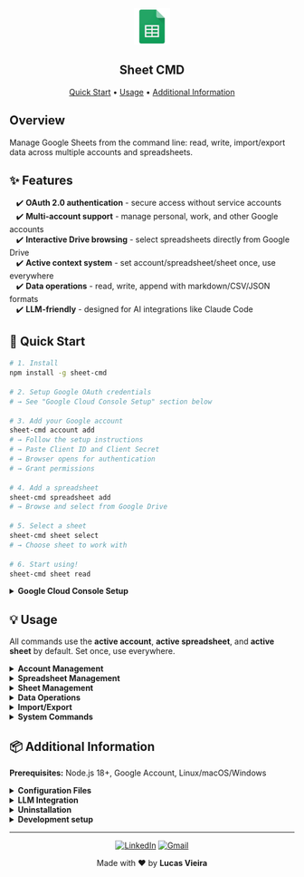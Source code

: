 <div align="center">
<a href="https://www.google.com/sheets/about/" target="_blank" rel="noopener noreferrer">
  <img width="64" src=".github/image/sheet.png" alt="Google Sheets logo">
</a>
<h2>Sheet CMD</h2>
<p>
  <a href="#rocket-quick-start">Quick Start</a> • <a href="#bulb-usage">Usage</a> • <a href="#package-additional-information">Additional Information</a>
</p>
</div>

## Overview

Manage Google Sheets from the command line: read, write, import/export data across multiple accounts and spreadsheets.

## :sparkles: Features

&nbsp;&nbsp;&nbsp;✔️ **OAuth 2.0 authentication** - secure access without service accounts<br>
&nbsp;&nbsp;&nbsp;✔️ **Multi-account support** - manage personal, work, and other Google accounts<br>
&nbsp;&nbsp;&nbsp;✔️ **Interactive Drive browsing** - select spreadsheets directly from Google Drive<br>
&nbsp;&nbsp;&nbsp;✔️ **Active context system** - set account/spreadsheet/sheet once, use everywhere<br>
&nbsp;&nbsp;&nbsp;✔️ **Data operations** - read, write, append with markdown/CSV/JSON formats<br>
&nbsp;&nbsp;&nbsp;✔️ **LLM-friendly** - designed for AI integrations like Claude Code<br>

## :rocket: Quick Start

```bash
# 1. Install
npm install -g sheet-cmd

# 2. Setup Google OAuth credentials
# → See "Google Cloud Console Setup" section below

# 3. Add your Google account
sheet-cmd account add
# → Follow the setup instructions
# → Paste Client ID and Client Secret
# → Browser opens for authentication
# → Grant permissions

# 4. Add a spreadsheet
sheet-cmd spreadsheet add
# → Browse and select from Google Drive

# 5. Select a sheet
sheet-cmd sheet select
# → Choose sheet to work with

# 6. Start using!
sheet-cmd sheet read
```

<details>
<summary><b>Google Cloud Console Setup</b></summary>

To use sheet-cmd, you need OAuth 2.0 credentials from Google Cloud Console:

**1. Go to [Google Cloud Console](https://console.cloud.google.com/)**

**2. Create or select a project**
- May require setting up billing (free tier available)

**3. Enable APIs**
- Go to "APIs & Services" > "Library"
- Search and enable "Google Sheets API"
- Search and enable "Google Drive API"

**4. Configure OAuth Consent Screen**
- Go to: [OAuth consent screen](https://console.cloud.google.com/apis/credentials/consent)
- User Type: **External**
- App name: sheet-cmd (or any name)
- User support email: your email
- Developer contact: your email
- Click "SAVE AND CONTINUE"

**5. Add Scopes**
- Go to: [Add scopes](https://console.cloud.google.com/auth/scopes)
- Click "ADD OR REMOVE SCOPES"
- Search and add:
  - `.../auth/spreadsheets`
  - `.../auth/drive.readonly`
- Click "UPDATE" then "SAVE AND CONTINUE"

**6. Add Test Users**
- Go to: [Add test users](https://console.cloud.google.com/auth/audience)
- Click "ADD USERS"
- Add your email address
- Click "SAVE AND CONTINUE"

**7. Create OAuth 2.0 Client ID**
- Go to: [Credentials](https://console.cloud.google.com/apis/credentials)
- Click "CREATE CREDENTIALS" > "OAuth client ID"
- Application type: **Desktop app**
- Name: sheet-cmd
- Click "CREATE"
- **Copy the Client ID and Client Secret**

**Note**: The first time you authenticate, you'll see an "unverified app" warning. This is normal for apps in testing mode. Click "Advanced" → "Go to [app name] (unsafe)" to proceed.

</details>

## :bulb: Usage

All commands use the **active account**, **active spreadsheet**, and **active sheet** by default. Set once, use everywhere.

<details>
<summary><b>Account Management</b></summary>

```bash
# Add Google account via OAuth
sheet-cmd account add

# List all accounts (* = active)
sheet-cmd account list

# Select active account (interactive)
sheet-cmd account select

# Remove account (interactive)
sheet-cmd account remove

# Re-authenticate active account
sheet-cmd account reauth
```

</details>

<details>
<summary><b>Spreadsheet Management</b></summary>

```bash
# Add spreadsheet (interactive - browse Google Drive)
sheet-cmd spreadsheet add

# Add spreadsheet manually by ID
sheet-cmd spreadsheet add --id "1ABC..."

# List all spreadsheets (* = active)
sheet-cmd spreadsheet list

# Select active spreadsheet (interactive)
sheet-cmd spreadsheet select

# Select spreadsheet by ID
sheet-cmd spreadsheet select --id "1ABC..."

# Show currently active spreadsheet
sheet-cmd spreadsheet active

# Remove spreadsheet (interactive)
sheet-cmd spreadsheet remove

# Remove spreadsheet by ID
sheet-cmd spreadsheet remove --id "1ABC..."
```

</details>

<details>
<summary><b>Sheet Management</b></summary>

```bash
# List all sheets in spreadsheet
sheet-cmd sheet list

# Select active sheet (interactive)
sheet-cmd sheet select

# Select sheet by name
sheet-cmd sheet select --name "Sheet1"

# Add a new sheet
sheet-cmd sheet add --name "NewSheet"

# Remove a sheet (uses active if --name not provided)
sheet-cmd sheet remove
sheet-cmd sheet remove --name "OldSheet"

# Rename a sheet (uses active if --name not provided)
sheet-cmd sheet rename --new-name "NewName"
sheet-cmd sheet rename --name "OldName" --new-name "NewName"

# Copy a sheet (uses active if --name not provided)
sheet-cmd sheet copy --to "Sheet1 Copy"
sheet-cmd sheet copy --name "Sheet1" --to "Sheet1 Copy"
```

</details>

<details>
<summary><b>Data Operations</b></summary>

```bash
# Read sheet content (uses active sheet if --name not provided)
sheet-cmd sheet read
sheet-cmd sheet read --name "Sheet1"
sheet-cmd sheet read --output csv
sheet-cmd sheet read --formulas
sheet-cmd sheet read --export output.md

# Write to single cell (uses active sheet if --name not provided)
sheet-cmd sheet write --cell A1 --value "Hello"
sheet-cmd sheet write --name "Sheet1" --cell A1 --value "Hello"

# Write to range (uses active sheet if --name not provided)
sheet-cmd sheet write --range A1:B2 --value "v1,v2;v3,v4"
sheet-cmd sheet write --name "Sheet1" --range A1:B2 --value "v1,v2;v3,v4"

# Append row (uses active sheet if --name not provided)
sheet-cmd sheet append --value "col1,col2,col3"
sheet-cmd sheet append --name "Sheet1" --value "col1,col2,col3"
```

**Note**: For `write` command, use `,` to separate columns and `;` to separate rows

</details>

<details>
<summary><b>Import/Export</b></summary>

```bash
# Import CSV (uses active sheet if --name not provided)
sheet-cmd sheet import --file data.csv
sheet-cmd sheet import --name "Sheet1" --file data.csv
sheet-cmd sheet import --file data.csv --skip-header

# Export to JSON (uses active sheet if --name not provided)
sheet-cmd sheet export --format json --output output.json
sheet-cmd sheet export --name "Sheet1" --format json --output output.json

# Export to CSV (uses active sheet if --name not provided)
sheet-cmd sheet export --format csv --output output.csv
sheet-cmd sheet export --name "Sheet1" --format csv --output output.csv

# Export specific range
sheet-cmd sheet export --range B2:I25 --format csv --output output.csv
```

</details>

<details>
<summary><b>System Commands</b></summary>

```bash
# Update to latest version
sheet-cmd update

# Install shell completion (bash/zsh)
sheet-cmd completion install
```

</details>

## :package: Additional Information

**Prerequisites:** Node.js 18+, Google Account, Linux/macOS/Windows

<details>
<summary><b>Configuration Files</b></summary>

Configuration files are stored in:
- **Linux/WSL**: `~/.config/sheet-cmd/`
- **macOS**: `~/Library/Preferences/sheet-cmd/`
- **Windows**: `%APPDATA%/sheet-cmd/`

**Files:**
- `user_metadata.json` - Stores accounts, active selections, and spreadsheets
- `config.json` - Stores general settings

**Example structure:**
```json
{
  "config_path": "~/.config/sheet-cmd/config.json",
  "activeAccount": "user@gmail.com",
  "accounts": {
    "user@gmail.com": {
      "email": "user@gmail.com",
      "oauth": {
        "client_id": "xxx.apps.googleusercontent.com",
        "client_secret": "xxx",
        "refresh_token": "xxx",
        "access_token": "xxx",
        "expiry_date": 1234567890
      },
      "activeSpreadsheet": "my-budget",
      "spreadsheets": {
        "my-budget": {
          "spreadsheet_id": "1ABC...",
          "activeSheet": "monthly"
        }
      }
    }
  }
}
```

**Security**: All OAuth tokens are stored locally and automatically refreshed before expiry.

</details>

<details>
<summary><b>LLM Integration</b></summary>

Sheet CMD is designed to be LLM-friendly, making it easy for AI tools like [Claude Code](https://www.anthropic.com/claude-code) to interact with your Google Sheets data.

**Why this matters:**
- Simple command structure that LLMs can easily understand
- Active context system reduces command complexity
- Clear output formats (markdown, CSV, JSON)
- OAuth 2.0 means no service account credentials to manage
- Multi-account support for different contexts

**Example Claude Code workflow:**
```bash
# Claude can read your budget spreadsheet
sheet-cmd sheet read --name "Budget" --output markdown

# Process the data and write results back
sheet-cmd sheet write --name "Analysis" --cell A1 --value "Summary"

# Export for further analysis
sheet-cmd sheet export --name "Data" --format json --output data.json
```

</details>

<details>
<summary><b>Uninstallation</b></summary>

To completely remove sheet-cmd:

```bash
# 1. Remove shell completions (if installed)
sheet-cmd completion uninstall

# 2. Uninstall the package
npm uninstall -g sheet-cmd

# 3. (Optional) Remove configuration files
# Linux/WSL: rm -rf ~/.config/sheet-cmd/
# macOS: rm -rf ~/Library/Preferences/sheet-cmd/
# Windows: Remove %APPDATA%/sheet-cmd/
```

</details>

<details>
<summary><b>Development setup</b></summary>

For local development:

```bash
# Clone repository
git clone https://github.com/lucasvtiradentes/sheet-cmd.git
cd sheet-cmd

# Install dependencies
npm install

# Build
npm run build

# Run in development
npm run dev -- sheet list

# Run tests
npm run test
npm run test:e2e

# Type checking
npm run typecheck

# Linting
npm run lint
```

</details>

---

<div align="center">
  <p>
    <a target="_blank" href="https://www.linkedin.com/in/lucasvtiradentes/"><img src="https://img.shields.io/badge/-linkedin-blue?logo=Linkedin&logoColor=white" alt="LinkedIn"></a>
    <a target="_blank" href="mailto:lucasvtiradentes@gmail.com"><img src="https://img.shields.io/badge/gmail-red?logo=gmail&logoColor=white" alt="Gmail"></a>
  </p>
  <p>Made with ❤️ by <b>Lucas Vieira</b></p>
</div>
